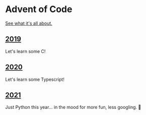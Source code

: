 # Advent of Code

[See what it's all about.](https://adventofcode.com/)

## [2019](2019)

Let's learn some C!

## [2020](2020)

Let's learn some Typescript!

## [2021](2021)

Just Python this year... in the mood for more fun, less googling. :shrug:
